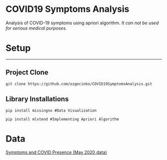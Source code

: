 # COVID19 Symptoms Analysis
Analysis of COVID-19 symptoms using apriori algorithm. _It can not be used for serious medical purposes._

# Setup
---
## Project Clone
```
git clone https://github.com/ozgecinko/COVID19SymptomsAnalysis.git
```

## Library Installations
```
pip install missingno #Data Visualization
```
```
pip install mlxtend #Implementing Apriori Algorithm

```

# Data
[Symptoms and COVID Presence (May 2020 data)](https://www.kaggle.com/hemanthhari/symptoms-and-covid-presence)